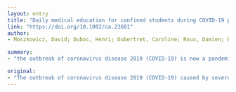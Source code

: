 ```yaml
---
layout: entry
title: "Daily medical education for confined students during COVID-19 pandemic: a simple videoconference solution"
link: "https://doi.org/10.1002/ca.23601"
author:
- Moszkowicz, David; Duboc, Henri; Dubertret, Caroline; Roux, Damien; Bretagnol, Fr??d??ric

summary:
- "the outbreak of coronavirus disease 2019 (COVID-19) is now a pandemic. University hospitals have had to take unprecedented measures of containment. Medical students practicing in the surgical departments find themselves idle. Universities are closed and medical training for students is likely to suffer if teachers do not implement urgent measures to provide continuing education. We report a simple and free teaching method intended to compensate for disappearance of daily lessons performed in the surgery department using the Google Hangouts application."

original:
- "The outbreak of coronavirus disease 2019 (COVID-19) caused by severe acute respiratory syndrome coronavirus 2 (SARS-CoV-2) infection has recently spread globally and is now a pandemic. As a result, university hospitals have had to take unprecedented measures of containment, including asking non-essential staff to stay at home. Medical students practicing in the surgical departments find themselves idle, as non-urgent surgical activity has been canceled, until further notice. Likewise, universities are closed and medical training for students is likely to suffer if teachers do not implement urgent measures to provide continuing education. Thus, we sought to set up a daily medical education procedure for surgical students confined to their homes. We report a simple and free teaching method intended to compensate for the disappearance of daily lessons performed in the surgery department using the Google Hangouts application. This video conference method can be applied to clinical as well as anatomy lessons. This article is protected by copyright. All rights reserved."
---
```


